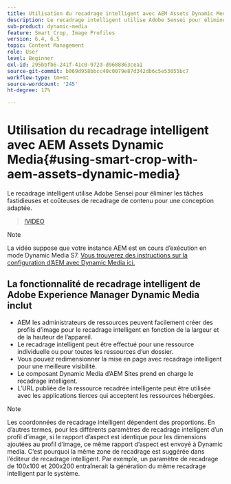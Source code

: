 ```yaml
---
title: Utilisation du recadrage intelligent avec AEM Assets Dynamic Media
description: Le recadrage intelligent utilise Adobe Sensei pour éliminer les tâches fastidieuses et coûteuses de recadrage de contenu pour une conception adaptée.
sub-product: dynamic-media
feature: Smart Crop, Image Profiles
version: 6.4, 6.5
topic: Content Management
role: User
level: Beginner
exl-id: 295bbfb6-241f-41c0-972d-d9688863cea1
source-git-commit: b069d958bbcc40c0079e87d342db6c5e53055bc7
workflow-type: tm+mt
source-wordcount: '245'
ht-degree: 17%

---
```


# Utilisation du recadrage intelligent avec AEM Assets Dynamic Media{#using-smart-crop-with-aem-assets-dynamic-media}

Le recadrage intelligent utilise Adobe Sensei pour éliminer les tâches fastidieuses et coûteuses de recadrage de contenu pour une conception adaptée.

>[!VIDEO](https://video.tv.adobe.com/v/21519/)

>[!NOTE]
>
>La vidéo suppose que votre instance AEM est en cours d’exécution en mode Dynamic Media S7. [Vous trouverez des instructions sur la configuration d’AEM avec Dynamic Media ici.](https://helpx.adobe.com/fr/experience-manager/6-3/assets/using/config-dynamic-fp-14410.html)

## La fonctionnalité de recadrage intelligent de Adobe Experience Manager Dynamic Media inclut

* AEM les administrateurs de ressources peuvent facilement créer des profils d’image pour le recadrage intelligent en fonction de la largeur et de la hauteur de l’appareil.
* Le recadrage intelligent peut être effectué pour une ressource individuelle ou pour toutes les ressources d’un dossier.
* Vous pouvez redimensionner la mise en page avec recadrage intelligent pour une meilleure visibilité.
* Le composant Dynamic Media d’AEM Sites prend en charge le recadrage intelligent.
* L’URL publiée de la ressource recadrée intelligente peut être utilisée avec les applications tierces qui acceptent les ressources hébergées.

>[!NOTE]
>
>Les coordonnées de recadrage intelligent dépendent des proportions. En d’autres termes, pour les différents paramètres de recadrage intelligent d’un profil d’image, si le rapport d’aspect est identique pour les dimensions ajoutées au profil d’image, ce même rapport d’aspect est envoyé à Dynamic media. C’est pourquoi la même zone de recadrage est suggérée dans l’éditeur de recadrage intelligent. Par exemple, un paramètre de recadrage de 100x100 et 200x200 entraînerait la génération du même recadrage intelligent par le système.
